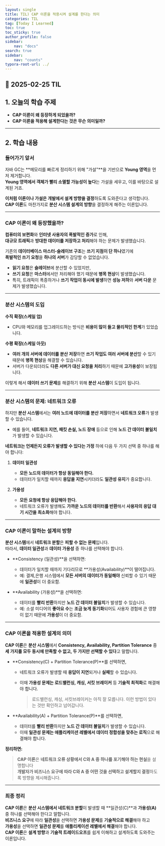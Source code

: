 ```yaml
---
layout: single
title: TIL) CAP 이론을 적용시켜 설계를 한다는 의미
categories: TIL
tag: [Today I Learned]
toc: true
toc_sticky: true
author_profile: false
sidebar:
    nav: "docs"
search: true
sidebar:
    nav: "counts"
typora-root-url: ../
---
```


## 📌 2025-02-25 TIL

## 1. 오늘의 학습 주제

- **CAP 이론이 왜 등장하게 되었을까?**  
- **CAP 이론을 적용해 설계한다는 것은 무슨 의미일까?**

---

## 2. 학습 내용

### 들어가기 앞서

자바 GC는 **메모리를 빠르게 정리하기 위해 "가설"**을 기반으로 **Young 영역**을 먼저 제거합니다.  
**Young 영역에서 객체가 빨리 소멸할 가능성이 높다**는 가설을 세우고, 이를 바탕으로 설계된 거죠.

**이처럼 이론이나 가설은 개발에서 설계 방향을 결정**하도록 도와준다고 생각합니다.  
**CAP 이론**도 마찬가지로 **분산 시스템 설계의 방향**을 결정하게 해주는 이론입니다.

---

### CAP 이론이 왜 등장했을까?

**컴퓨터의 보편화**와 **인터넷 사용자의 폭발적인 증가**로 인해,  
**대규모 트래픽**과 **방대한 데이터를 저장하고 처리**해야 하는 문제가 발생했습니다.

기존의 **데이터베이스 마스터-슬레이브 구조**는 **쓰기 지점이 단 하나**였기에  
**폭발적인 쓰기 요청**을 **하나의 서버**가 감당할 수 없었습니다.  

- **읽기 요청**은 **슬레이브**에 분산할 수 있었지만,  
- **쓰기 요청**은 **마스터**에서만 처리해야 했기 때문에 **병목 현상**이 발생했습니다.  
- 특히, 트래픽이 폭증하거나 **쓰기 작업이 동시에 발생**하면 **성능 저하**와 **서버 다운** 문제가 발생했습니다.

---

### 분산 시스템의 도입

**수직 확장(스케일 업)**  

- CPU와 메모리를 업그레이드하는 방식은 **비용이 많이 들고 물리적인 한계**가 있었습니다.  

**수평 확장(스케일 아웃)**  

- **여러 개의 서버에 데이터를 분산 저장**하면 **쓰기 작업도 여러 서버에 분산**할 수 있기 때문에 **병목 현상**을 해결할 수 있습니다.  
- 서버가 다운되더라도 **다른 서버가 대신 요청을 처리**하기 때문에 **고가용성**이 보장됩니다.

이렇게 해서 **데이터 쓰기 문제**를 해결하기 위해 **분산 시스템**이 도입이 됩니다.

---

### 분산 시스템의 문제: 네트워크 오류

하지만 **분산 시스템**에서는 **여러 노드에 데이터를 분산 저장**하면서 **네트워크 오류**가 발생할 수 있습니다.  

- 예를 들어, **네트워크 지연, 패킷 손실, 노드 장애** 등으로 인해 **노드 간 데이터 불일치**가 발생할 수 있습니다.  

**네트워크는 언제든지 오류가 발생할 수 있다는 가정** 하에 다음 두 가지 선택 중 하나를 해야 합니다:

1. **데이터 일관성**  
   - **모든 노드의 데이터가 항상 동일해야 한다.**  
   - 데이터가 일치할 때까지 **응답을 지연**시키더라도 **일관성 유지**가 중요합니다.

2. **가용성**  
   - **모든 요청에 항상 응답해야 한다.**  
   - 네트워크 오류가 발생해도 **가까운 노드의 데이터를 반환**해서 **사용자의 응답 대기 시간을 최소화**해야 합니다.

---

### CAP 이론이 말하는 설계의 방향

**분산 시스템**에서 **네트워크 분할**은 **피할 수 없는 문제**입니다.  
따라서, **데이터 일관성**과 **데이터 가용성** 중 하나를 선택해야 합니다.  

- **Consistency (일관성)**을 선택하면:  
  - 데이터가 일치할 때까지 기다리므로 **가용성(Availability)**이 떨어집니다.  
  - 예: 결제,은행 시스템에서 **모든 서버의 데이터가 동일해야** 신뢰할 수 있기 때문에 **일관성**이 더 중요함.  

- **Availability (가용성)**을 선택하면:  
  - 데이터를 **빨리 반환**하지만 **노드 간 데이터 불일치**가 발생할 수 있습니다.  
  - 예: 소셜 미디어의 **좋아요 수**는 **조금 늦게 동기화**되어도 사용자 경험에 큰 영향이 없기 때문에 **가용성**이 더 중요함.

---

### CAP 이론을 적용한 설계의 의미

**CAP 이론**은 **분산 시스템**에서 **Consistency, Availability, Partition Tolerance** 중 **세 가지를 모두 동시에 만족할 수 없고, 두 가지만 선택할 수 있다**고 말합니다.

- **Consistency(C) + Partition Tolerance(P)**를 선택하면,  
  
  - 네트워크 오류가 발생할 때 **응답이 지연**되거나 **실패**할 수 있습니다.  

  - 이때 **가용성 문제는 로드밸런싱, 캐싱, 서킷 브레이커** 등 **기술적 최적화**로 해결해야 합니다.  
  
    > 로드밸런싱, 캐싱, 서킷브레이커는 아직 잘 모릅니다. 이런 방법이 있다는 것만 확인하고 넘어갑니다.
  
- **Availability(A) + Partition Tolerance(P)**를 선택하면,  
  - 데이터를 **빨리 반환**하지만 **노드 간 데이터 불일치**가 발생할 수 있습니다.  
  - 이때 **일관성 문제는 애플리케이션 레벨에서 데이터 정합성을 맞추는 로직**으로 해결해야 합니다.  

**정리하면:**  

> **CAP 이론**은 **네트워크 오류 상황에서 C와 A 중 하나를 포기해야 하는 현실**을 설명합니다   
> **개발자가 비즈니스 요구에 따라 C와 A 중 어떤 것을 선택하고 설계할지 결정**하도록 방향을 제시해줍니다.  

---

### 최종 정리

**CAP 이론**은 **분산 시스템에서 네트워크 분할**이 발생할 때 **일관성(C)**과 **가용성(A)** 중 하나를 선택해야 한다고 말합니다.     
**비즈니스 요구**에 따라 **일관성**을 선택하면 **가용성 문제**를 **기술적으로 해결**해야 하고  
**가용성**을 선택하면 **일관성 문제**를 **애플리케이션 레벨에서 해결**해야 합니다.    
**CAP 이론**은 **설계 방향**과 **기술적 트레이드오프**를 쉽게 이해하고 설계하도록 도와주는 이론입니다.
